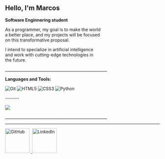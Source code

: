 ## Hello, I'm Marcos
**<p>Software Enginnering student</p>**

<p style="text-align: justify;">
  As a programmer, my goal is to make the world<br>
  a better place, and my projects will be focused<br>
  on this transformative proposal.
</p>

<p style="text-align: justify;">
  I intend to specialize in artificial intelligence <br>
  and work with cutting-edge technologies in <br>
  the future.
</p>

<p>____________________________________________________</p>

**Languages and Tools:**
<div>
<img src="https://img.shields.io/badge/Git-F1502F?style=for-the-badge&logo=git&logoColor=white" alt="Git" />
<img src="https://img.shields.io/badge/-HTML5-%23E44D27?style=flat-square&logo=html5&logoColor=ffffff" alt="HTML5"/>
<img src="https://img.shields.io/badge/-CSS3-%231572B6?style=flat-square&logo=css3" alt="CSS3"/>
<img src="https://img.shields.io/badge/Python-3776AB?style=for-the-badge&logo=python&logoColor=white" alt="Python"/>
<p>-------</p>
<img src="https://img.shields.io/badge/Flask-000000?style=for-the-badge&logo=flask&logoColor=white"/>
</div>
<p>____________________________________________________</p>

<hr>

<img src="https://img.shields.io/badge/-GitHub-181717?style=flat-square&logo=github" alt="GitHub" style="width: 80px; height: auto;"/>‎ ‎ ‎ ‎ ‎ ‎ ‎ ‎ ‎ ‎ ‎ ‎ ‎ ‎ ‎ ‎ ‎ ‎ ‎ ‎ ‎ ‎ ‎ ‎ ‎ ‎ ‎ ‎ ‎ ‎ ‎ ‎ ‎ ‎ ‎ ‎ ‎ ‎ ‎ ‎ ‎ ‎ ‎ ‎ ‎ ‎ ‎ ‎ ‎ ‎ ‎ ‎ ‎ ‎ ‎ ‎ ‎ ‎ ‎ ‎ ‎ ‎ ‎ ‎ ‎ ‎ ‎ ‎ ‎ ‎ ‎ ‎ ‎ ‎ ‎ ‎ ‎ ‎ ‎ ‎ ‎ ‎ ‎ ‎ ‎ ‎ ‎ ‎ ‎ ‎ ‎ ‎ ‎ ‎ ‎ ‎ ‎ ‎ ‎ ‎ ‎ ‎ ‎ ‎ ‎ ‎ ‎ ‎ ‎ ‎ ‎ ‎ ‎‎ ‎ ‎ ‎ ‎ ‎ ‎ ‎ ‎ ‎ ‎ ‎ ‎ ‎ ‎ ‎ ‎ ‎ ‎ ‎ ‎ ‎ ‎ ‎ ‎ ‎ ‎ ‎ ‎ ‎ ‎ ‎ ‎ ‎ ‎ ‎ ‎ ‎ ‎ ‎ ‎ ‎ ‎ ‎ ‎ ‎ ‎ ‎ ‎ ‎ ‎ ‎ ‎ ‎ ‎ ‎ ‎ ‎ ‎ ‎ ‎ ‎ ‎ ‎ ‎ ‎ ‎ ‎ ‎ ‎ ‎ ‎ ‎ ‎ ‎ ‎ ‎ ‎ ‎ ‎<a href="https://www.linkedin.com/in/marcos-gab/">
  <img src="https://img.shields.io/badge/linked-in-369?style=flat-square&logo=linkedin&logoColor=white&color=blue" alt="LinkedIn" style="width: 80px; height: auto;"/>
</a>










